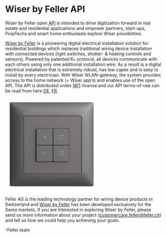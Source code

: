 # Wiser by Feller API

Wiser by Feller open [API](https://feller-ag.github.io/wiser-api/) is intended to drive digitization forward in real estate and residential applications and empower partners, start-ups, PropTechs and smart home enthusiasts explore Wiser possibilities.

[Wiser by Feller](http://wiser.feller.ch) is a pioneering digital electrical installation solution for residential buildings which replaces traditional wiring device installation with connected devices (light switches, shutter- & heating controls and sensors).  Powered by patented K+ protocol, all devices communicate with each others using only one additional installation wire. As a result is a digital electrical installation that is extremely robust, has low capex and is easy to install by every electrician. With Wiser WLAN-gateway, the system provides access to the home network (+ Wiser app’s) and enables use of the open API. The API is distributed under [MIT](https://github.com/Feller-AG/wiser-api/blob/main/LICENSE)-license and our API terms-of-use can be read from here [DE](https://wiser-cdn.feller.ch/media/documents/Allgemeine_Lizenz_und_Nutzungsbedingungen_de.pdf), [FR](https://wiser-cdn.feller.ch/media/documents/Allgemeine_Lizenz_und_Nutzungsbedingungen_fr.pdf).

<img src="/dali_dimmer.png" width="300">

Feller AG is the leading technology partner for wiring device products in Switzerland and [Wiser by Feller](http://wiser.feller.ch) has been developed exclusively for the Swiss markets. If you are interested in exploring Wiser by Feller, please send us more information about your project (customercare.feller@feller.ch) and tell us how we could help you achieving your goals.

-Feller team
